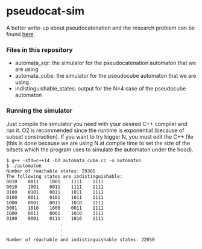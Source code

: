 # pseudocat-sim
A better write-up about pseudocatenation and the research problem can be found [here](https://colab.research.google.com/drive/104Z2AcU6fmMrgQoABmBmCV2JFrCP1Mp9#scrollTo=iCI0OLusNGN2).

### Files in this repository
* automata_sqr: the simulator for the pseudocatenation automaton that we are using
* automata_cube: the simulator for the pseudocube automaton that we are using
* indistinguishable_states: output for the N=4 case of the pseudocube automaton

### Running the simulator
Just compile the simulator you need with your desired C++ compiler and run it. O2 is recommended since the runtime is exponential (because of subset construction). If you want to try bigger N, you must edit the C++ file (this is done because we are using N at compile time to set the size of the bitsets which the program uses to simulate the automaton under the hood).

```
$ g++ -std=c++14 -O2 automata_cube.cc -o automaton
$ ./automaton
Number of reachable states: 29365
The following states are indistinguishable:
0010    0011    1001    1111    1111
0010    1001    0011    1111    1111
0100    0101    0011    1011    1111
0100    0011    0101    1011    1111
1000    0001    0011    1010    1111
0001    1010    1000    0011    1111
1000    0011    0001    1010    1111
0100    0001    0111    1010    1111
                    .
                    .
                    .
Number of reachable and indistinguishable states: 22050
```

